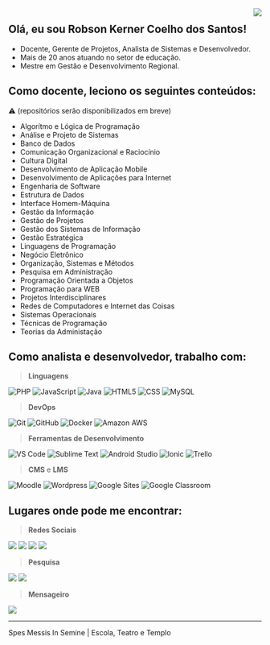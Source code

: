 <img align='right' src="https://img.shields.io/static/v1?label=Overview&logoColor=sliver&labelColor=282a36&message=ROBSON SANTOS&color=silver&style=for-the-badge&logo=GitHub">

## Olá, eu sou **Robson Kerner Coelho dos Santos**!

  - Docente, Gerente de Projetos, Analista de Sistemas e Desenvolvedor.
  - Mais de 20 anos atuando no setor de educação.
  - Mestre em Gestão e Desenvolvimento Regional.

## Como docente, leciono os seguintes conteúdos:

⚠️ (repositórios serão disponibilizados em breve)
  - Algorítmo e Lógica de Programação
  - Análise e Projeto de Sistemas
  - Banco de Dados
  - Comunicação Organizacional e Raciocínio
  - Cultura Digital
  - Desenvolvimento de Aplicação Mobile
  - Desenvolvimento de Aplicações para Internet
  - Engenharia de Software
  - Estrutura de Dados
  - Interface Homem-Máquina
  - Gestão da Informação
  - Gestão de Projetos
  - Gestão dos Sistemas de Informação
  - Gestão Estratégica 
  - Linguagens de Programação
  - Negócio Eletrônico
  - Organização, Sistemas e Métodos
  - Pesquisa em Administração
  - Programação Orientada a Objetos
  - Programação para WEB
  - Projetos Interdisciplinares
  - Redes de Computadores e Internet das Coisas
  - Sistemas Operacionais
  - Técnicas de Programação
  - Teorias da Administação

## Como analista e desenvolvedor, trabalho com:

> **Linguagens**
  
  ![PHP](https://img.shields.io/badge/-PHP-blue?style=flat&logo=PHP&logoColor=white)
  ![JavaScript](https://img.shields.io/badge/-JavaScript-blue?style=flat&logo=javascript&logoColor=white)
  ![Java](https://img.shields.io/badge/-Java-blue?style=flat)
  ![HTML5](https://img.shields.io/badge/-HTML5-blue?style=flat&logo=HTML5&logoColor=white)
  ![CSS](https://img.shields.io/badge/-CSS-blue?style=flat&logo=CSS3&logoColor=white)
  ![MySQL](https://img.shields.io/badge/-MySQL-blue?style=flat&logo=mysql&logoColor=white)

> **DevOps**

  ![Git](https://img.shields.io/badge/-Git-blue?style=flat&logo=git&logoColor=white)
  ![GitHub](https://img.shields.io/badge/-GitHub-blue?style=flat&logo=github&logoColor=white)
  ![Docker](https://img.shields.io/badge/-Docker-blue?style=flat&logo=docker&logoColor=white)
  ![Amazon AWS](https://img.shields.io/badge/-AWS-blue?style=flat&logo=amazonaws&logoColor=white)
  
> **Ferramentas de Desenvolvimento**

  ![VS Code](https://img.shields.io/badge/-VS%20Code-blue?style=flat&logo=visual-studio-code&logoColor=white)
  ![Sublime Text](https://img.shields.io/badge/-Sublime%20Text-blue?style=flat&logo=sublimetext&logoColor=white)
  ![Android Studio](https://img.shields.io/badge/-Android%20Studio-blue?style=flat&logo=androidstudio&logoColor=white)
  ![Ionic](https://img.shields.io/badge/-Ionic-blue?style=flat&logo=ionic&logoColor=white)
  ![Trello](https://img.shields.io/badge/-Trello-blue?style=flat&logo=trello&logoColor=white)

> **CMS** e **LMS**

  ![Moodle](https://img.shields.io/badge/-Moodle-blue?style=flat)
  ![Wordpress](https://img.shields.io/badge/-Wordpress-blue?style=flat&logo=wordpress&logoColor=white)
  ![Google Sites](https://img.shields.io/badge/-Google%20Sites-blue?style=flat&logo=google-news&logoColor=white)
  ![Google Classroom](https://img.shields.io/badge/-Google%20Classroom-blue?style=flat&logo=google-classroom&logoColor=white)

## Lugares onde pode me encontrar:
 
> **Redes Sociais**

  [![](https://img.shields.io/badge/-LinkedIn-darkgreen?style=flat&logo=linkedin&logoColor=white)](https://www.linkedin.com/in/robsonkerner/)
  [![](https://img.shields.io/badge/-Facebook-darkgreen?style=flat&logo=facebook&logoColor=white)](https://www.facebook.com/robsonkerner/)
  [![](https://img.shields.io/badge/-Instagram-darkgreen?style=flat&logo=instagram&logoColor=white)](https://www.instagram.com/robsonkerner/)
  [![](https://img.shields.io/badge/-Twitter-darkgreen?style=flat&logo=twitter&logoColor=white)](https://twitter.com/robsonkerner/)
  
> **Pesquisa** 

  [![](https://img.shields.io/badge/-Lattes-darkgreen?style=flat&logo=google-scholar&logoColor=white)](https://lattes.cnpq.br/7901889250597992)
  [![](https://img.shields.io/badge/-Orcid-darkgreen?style=flat&logo=files&logoColor=white)](https://orcid.org/0000-0003-4163-5486)
  
> **Mensageiro**

  [![](https://img.shields.io/badge/-Email%3A%20robson.kerner%40outlook.com-darkgreen?style=flat&logo=gmail&logoColor=white)](mailto:robson.kerner@outlook.com)

----

Spes Messis In Semine | Escola, Teatro e Templo

